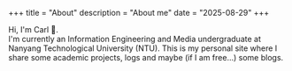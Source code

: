 +++
title = "About"
description = "About me"
date = "2025-08-29"
+++

Hi, I'm Carl 👋.  
I'm currently an Information Engineering and Media undergraduate at Nanyang Technological University (NTU).
This is my personal site where I share some academic projects, logs and maybe (if I am free...) some blogs.
